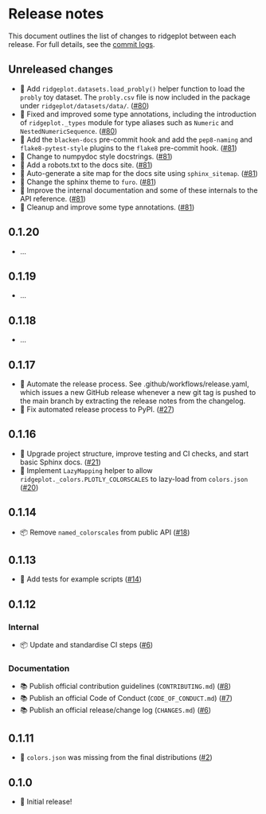 # Release notes

This document outlines the list of changes to ridgeplot between each release. For full details, see
the [commit logs](https://github.com/tpvasconcelos/ridgeplot/commits/).

Unreleased changes
------------------

- 🔧 Add `ridgeplot.datasets.load_probly()` helper function to load the `probly` toy dataset. The
  `probly.csv` file is now included in the package under `ridgeplot/datasets/data/`.
  ([#80](https://github.com/tpvasconcelos/ridgeplot/pull/80))
- 🔧 Fixed and improved some type annotations, including the introduction of `ridgeplot._types`
  module for type aliases such as `Numeric` and `NestedNumericSequence`.
  ([#80](https://github.com/tpvasconcelos/ridgeplot/pull/80))
- 🔧 Add the `blacken-docs` pre-commit hook and add the `pep8-naming` and `flake8-pytest-style`
  plugins to the `flake8` pre-commit hook.
  ([#81](https://github.com/tpvasconcelos/ridgeplot/pull/81))
- 📝 Change to numpydoc style docstrings.
  ([#81](https://github.com/tpvasconcelos/ridgeplot/pull/81))
- 📝 Add a robots.txt to the docs site.
  ([#81](https://github.com/tpvasconcelos/ridgeplot/pull/81))
- 📝 Auto-generate a site map for the docs site using `sphinx_sitemap`.
  ([#81](https://github.com/tpvasconcelos/ridgeplot/pull/81))
- 📝 Change the sphinx theme to `furo`.
  ([#81](https://github.com/tpvasconcelos/ridgeplot/pull/81))
- 📝 Improve the internal documentation and some of these internals to the API reference.
  ([#81](https://github.com/tpvasconcelos/ridgeplot/pull/81))
- 💅 Cleanup and improve some type annotations.
  ([#81](https://github.com/tpvasconcelos/ridgeplot/pull/81))

0.1.20
------

- ...

0.1.19
------

- ...

0.1.18
------

- ...

0.1.17
------

- 🔧 Automate the release process. See .github/workflows/release.yaml, which issues a new GitHub
  release whenever a new git tag is pushed to the main branch by extracting the release notes from
  the changelog.
- 🔧 Fix automated release process to PyPI.
  ([#27](https://github.com/tpvasconcelos/ridgeplot/pull/27))

0.1.16
------

- 🔧 Upgrade project structure, improve testing and CI checks, and start basic Sphinx docs.
  ([#21](https://github.com/tpvasconcelos/ridgeplot/pull/21))
- 🔧 Implement `LazyMapping` helper to allow `ridgeplot._colors.PLOTLY_COLORSCALES` to lazy-load from
  `colors.json` ([#20](https://github.com/tpvasconcelos/ridgeplot/pull/20))

0.1.14
------

- 📦 Remove `named_colorscales` from public API
  ([#18](https://github.com/tpvasconcelos/ridgeplot/pull/18))

0.1.13
------

- 🧪 Add tests for example scripts ([#14](https://github.com/tpvasconcelos/ridgeplot/pull/14))

0.1.12
------

### Internal

- 📦 Update and standardise CI steps ([#6](https://github.com/tpvasconcelos/ridgeplot/pull/6))

### Documentation

- 📚 Publish official contribution guidelines (`CONTRIBUTING.md`)
  ([#8](https://github.com/tpvasconcelos/ridgeplot/pull/8))
- 📚 Publish an official Code of Conduct (`CODE_OF_CONDUCT.md`)
  ([#7](https://github.com/tpvasconcelos/ridgeplot/pull/7))
- 📚 Publish an official release/change log (`CHANGES.md`)
  ([#6](https://github.com/tpvasconcelos/ridgeplot/pull/6))

0.1.11
------

- 🐛 `colors.json` was missing from the final distributions
  ([#2](https://github.com/tpvasconcelos/ridgeplot/pull/2))

0.1.0
------

- 🚀 Initial release!
